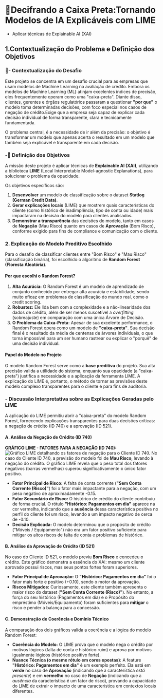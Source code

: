 #  📌Decifrando a Caixa Preta:Tornando Modelos de IA Explicáveis com LIME 
- Aplicar técnicas de Explainable AI (XAI)
## 1.Contextualização do Problema e Definição dos Objetivos

### 🎯- Contextualização do Desafio 

Este projeto se concentra em um desafio crucial para as empresas que usam modelos de Machine Learning na avaliação de crédito. Embora os modelos de Machine Learning (ML) atinjam excelentes índices de precisão, eles frequentemente operam como uma "caixa-preta".
Diante disso, clientes, gerentes e órgãos regulatórios passaram a questionar **"por que"** o modelo toma determinadas decisões, com foco especial nos casos de negação de crédito.Exige que a empresa seja capaz de explicar cada decisão individual de forma transparente, clara e tecnicamente fundamentada.

O problema central, é a necessidade de ir além da precisão: o objetivo é transformar um modelo que apenas acerta o resultado em um modelo que também seja explicável e transparente em cada decisão.

### -🚀 Definição dos Objetivos

A missão deste projeto é aplicar técnicas de **Explainable AI (XAI)**, utilizando a biblioteca **LIME** (Local Interpretable Model-agnostic Explanations), para solucionar o problema da opacidade.

Os objetivos específicos são:
1.  **Desenvolver** um modelo de classificação sobre o dataset **Statlog (German Credit Data)**.
2.  **Gerar explicações locais** (LIME) que mostrem quais características do cliente (como histórico de inadimplência, tipo de conta ou idade) mais impactaram na decisão do modelo para clientes analisados.
3.  **Demonstrar a transparência** das decisões do modelo, tanto em casos de **Negação** (Mau Risco) quanto em casos de **Aprovação** (Bom Risco), conforme exigido para fins de compliance e comunicação com o cliente.


### 2. Explicação do Modelo Preditivo Escolhido

Para o desafio de classificar clientes entre "Bom Risco" e "Mau Risco" (classificação binária), foi escolhido o algoritmo de **Random Forest (Floresta Aleatória)**.

#### Por que escolhi o Random Forest?
1.  **Alta Acurácia:** O Random Forest é um modelo de aprendizado de conjunto conhecido por entregar alta acurácia e estabilidade, sendo muito eficaz em problemas de classificação do mundo real, como o credit scoring.
2.  **Robustez:** Ele lida bem com a complexidade e a não-linearidade dos dados de crédito, além de ser menos suscetível a *overfitting* (sobreajuste) em comparação com uma única Árvore de Decisão.
3.  **O Problema da Caixa-Preta:** Apesar de sua excelente performance, o Random Forest opera como um modelo de **"caixa-preta"**. Sua decisão final é o resultado da média de centenas de árvores individuais, o que torna impossível para um ser humano rastrear ou explicar o "porquê" de uma decisão individual.

#### Papel do Modelo no Projeto
O modelo Random Forest serve como a **base preditiva** do projeto. Sua alta precisão valida a utilidade do sistema, enquanto sua opacidade (a "caixa-preta") justifica a necessidade e a aplicação da ferramenta LIME. A explicação do LIME é, portanto, o método de tornar as previsões deste modelo complexo transparentes para o cliente e para fins de auditoria.

### - Discussão Interpretativa sobre as Explicações Geradas pelo LIME

A aplicação do LIME permitiu abrir a "caixa-preta" do modelo Random Forest, fornecendo explicações transparentes para duas decisões críticas: a negação de crédito (ID 740) e a aprovação (ID 521).

#### A. Análise da Negação de Crédito (ID 740)
**GRÁFICO LIME - FATORES PARA A NEGAÇÃO (ID 740):**
![Gráfico LIME detalhando os fatores de negação para o Cliente ID 740.](outputs/LIME_FINAL_NEGADO_ID_740_(2).png)
No caso do Cliente ID 740, a previsão do modelo foi de **Mau Risco**, levando à negação do crédito. O gráfico LIME revela que o peso total dos fatores negativos (barras vermelhas) superou significativamente o único fator positivo.

* **Fator Principal de Risco:** A falta de conta corrente (**"Sem Conta Corrente (Risco)"**) foi o fator mais impactante para a negação, com um peso negativo de aproximadamente -0.15.
* **Fator Secundário de Risco:** O histórico de crédito do cliente contribuiu de forma crucial. O rótulo **"Histórico: Pagamentos em dia"** aparece na cor vermelha, indicando que a **ausência** dessa característica positiva no perfil do cliente foi um risco, levando a um impacto negativo de cerca de -0.10.
* **Decisão Explicada:** O modelo determinou que o propósito de crédito ("Móveis / Equipamento") não era um fator positivo suficiente para mitigar os altos riscos de falta de conta e problemas de histórico.

#### B. Análise da Aprovação de Crédito (ID 521)

No caso do Cliente ID 521, o modelo previu **Bom Risco** e concedeu o crédito. Este gráfico demonstra a essência do XAI: mesmo um cliente aprovado possui riscos, mas seus pontos fortes foram superiores.

* **Fator Principal de Aprovação:** O **"Histórico: Pagamentos em dia"** foi o fator mais forte e positivo (+0.10), sendo o motor da aprovação.
* **Riscos Mitigados:** Curiosamente, este cliente também apresenta o maior risco do dataset (**"Sem Conta Corrente (Risco)"**). No entanto, a força do seu histórico (Pagamentos em dia) e o Propósito do empréstimo (Móveis/Equipamento) foram suficientes para **mitigar** o risco e pender a balança para a concessão.

#### C. Demonstração de Coerência e Domínio Técnico

A comparação dos dois gráficos valida a coerência e a lógica do modelo Random Forest:

* **Coerência do Modelo:** O LIME prova que o modelo nega o crédito por motivos lógicos (falta de conta e histórico ruim) e aprova por motivos igualmente lógicos (histórico positivo forte).
* **Nuance Técnica (o mesmo rótulo em cores opostas):** A feature **"Histórico: Pagamentos em dia"** é um exemplo perfeito. Ela está em **verde** no caso de **Aprovação** (indicando que a característica *está presente*) e em **vermelho** no caso de **Negação** (indicando que a *ausência* da característica é um fator de risco), provando a capacidade do LIME de extrair o impacto de uma característica em contextos locais diferentes.

